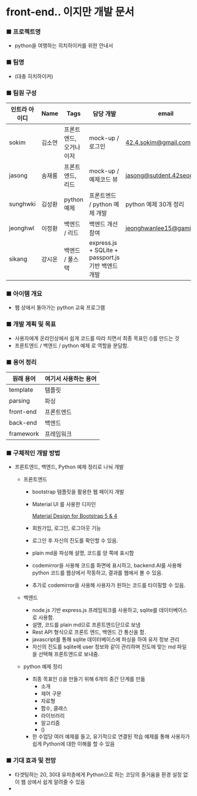 # front-end.. 이지만 개발 문서

### ■ 프로젝트명

- python을 여행하는 히치하이커를 위한 안내서

### ■ 팀명

- (대충 히치하이커)

### ■ 팀원 구성

| 인트라 아이디 | Name | Tags | 담당 개발 | email | github ID |
| --- | --- | --- | --- | --- | --- |
| sokim | 김소연 | 프론트엔드, 오거나이저 | mock-up / 로그인 | 42.4.sokim@gmail.com | SOYKIM |
| jasong | 송재룡 | 프론트엔드, 리드 | mock-up / 예제코드 뷰 | jasong@sutdent.42seoul.kr | ft-jasong |
| sunghwki | 김성환 | python 예제 | 프론트엔드 / python 예제 개발 | python 예제 30개 정리 | sunghwki@studet.42seoul.kr | swkim12345 |
| jeonghwl | 이정환 | 백엔드 / 리드 | 백엔드 개선 참여 | jeonghwanlee15@gamil.com | toy-k |
| sikang | 강시온 | 백엔드 / 풀스택 | express.js + SQLite + passport.js 기반 백엔드 개발 | 

### ■ 아이템 개요

- 웹 상에서 돌아가는 python 교육 프로그램

### ■ 개발 계획 및 목표

- 사용자에게 온라인상에서 쉽게 코드를 따라 치면서 최종 목표인 ()를 만드는 것
- 프론트엔드 / 백엔드 / python 예제 로 역할을 분담함.

### ■ 용어 정리

| 원래 용어 | 여기서 사용하는 용어 |
| --- | --- |
| template | 템플릿 |
| parsing | 파싱 |
| front-end | 프론트엔드 |
| back-end | 백엔드 |
| framework | 프레임워크 |


### ■ 구체적인 개발 방법

- 프론트엔드, 백엔드, Python 예제 정리로 나눠 개발
    - 프론트엔드
        - bootstrap 템플릿을 활용한 웹 페이지 개발
        - Material UI 를 사용한 디자인

            [Material Design for Bootstrap 5 & 4](https://mdbootstrap.com/)

        - 회원가입, 로그인, 로그아웃 기능
        - 로그인 후 자신의 진도를 확인할 수 있음.
        - plain md을 파싱해 설명, 코드를 양 쪽에 표시함
        - codemirror을 사용해 코드를 화면에 표시하고, backend.AI를 사용해 python 코드를 웹상에서 작동하고, 결과를 웹에서 볼 수 있음.
        - 추가로 codemirror을 사용해 사용자가 원하는 코드를 타이핑할 수 있음.

    - 백엔드
        - node.js 기반 express.js 프레임워크를 사용하고, sqlite를 데이터베이스로 사용함.
        - 설명, 코드를 plain md으로 프론트엔드단으로 보냄
        - Rest API 형식으로 프론트 엔드, 백엔드 간 통신을 함.
        - javascript를 통해 sqlite 데이터베이스에 파싱을 하여 유저 정보 관리
        - 자신의 진도를 sqlite에 user 정보와 같이 관리하며 진도에 맞는 md 파일을 선택해 프론트엔드로 보내줌.

    - python 예제 정리
        - 최종 목표인 ()을 만들기 위해 6개의 중간 단계를 만듦
            - 소개
            - 제어 구문
            - 자료형
            - 함수, 클래스
            - 라이브러리
            - 알고리즘
            - ()
        - 한 수업당 여러 예제를 들고, 유기적으로 연결된 학습 예제를 통해 사용자가 쉽게 Python에 대한 이해를 할 수 있음

### ■ 기대 효과 및 전망

- 타겟팅하는 20, 30대 유저층에게 Python으로 하는 코딩의 즐거움을 환경 설정 없이 웹 상에서 쉽게 알려줄 수 있음
-
